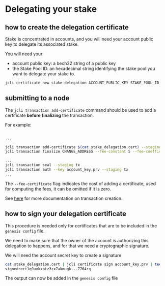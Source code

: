 # Delegating your stake

## how to create the delegation certificate

Stake is concentrated in accounts, and you will need your account public key to
delegate its associated stake.

You will need your:

* account public key: a bech32 string of a public key
* the Stake Pool ID: an hexadecimal string identifying the stake pool you want
  to delegate your stake to.

```sh
jcli certificate new stake-delegation ACCOUNT_PUBLIC_KEY STAKE_POOL_ID > stake_delegation.cert
```

## submitting to a node

The `jcli transaction add-certificate` command should be used to add a certificate **before finalizing** the transaction.

For example:

```sh

...

jcli transaction add-certificate $(cat stake_delegation.cert) --staging tx
jcli transaction finalize CHANGE_ADDRESS --fee-constant 5 --fee-coefficient 2 --fee-certificate 2 --staging tx

...
jcli transaction seal --staging tx
jcli transaction auth --key account_key.prv --staging tx
...

```

The `--fee-certificate` flag indicates the cost of adding a certificate, used for computing the fees, it can be omitted if it is zero.

See [here](../jcli/transaction.md) for more documentation on transaction creation.

## how to sign your delegation certificate

This procedure is needed only for certificates that are to be included
in the `genesis config` file.

We need to make sure that the owner of the account is authorizing this
delegation to happens, and for that we need a cryptographic signature.

We will need the account secret key to create a signature

```sh
cat stake_delegation.cert | jcli certificate sign account_key.prv | tee stake_delegation.signedcert
signedcert1q9uxkxptz3zx7akmugk...7764rq
```

The output can now be added in the `genesis config` file
